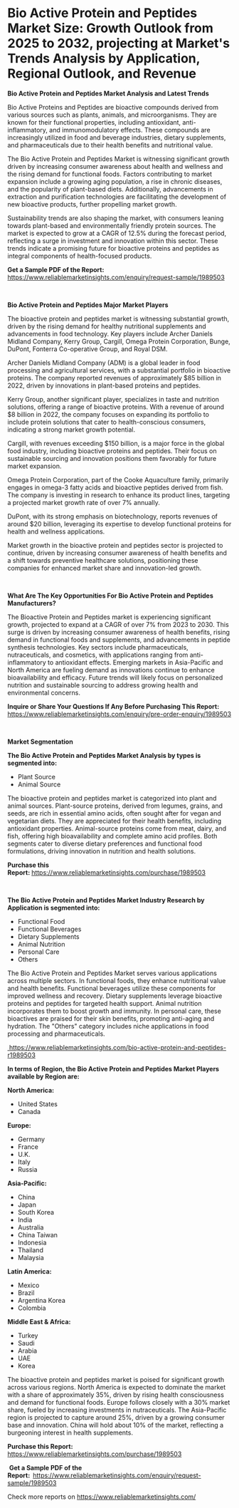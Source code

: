 <p><h1>Bio Active Protein and Peptides Market Size: Growth Outlook from 2025 to 2032, projecting at Market's Trends Analysis by Application, Regional Outlook, and Revenue</h1></p><p><strong>Bio Active Protein and Peptides Market Analysis and Latest Trends</strong></p>
<p><p>Bio Active Proteins and Peptides are bioactive compounds derived from various sources such as plants, animals, and microorganisms. They are known for their functional properties, including antioxidant, anti-inflammatory, and immunomodulatory effects. These compounds are increasingly utilized in food and beverage industries, dietary supplements, and pharmaceuticals due to their health benefits and nutritional value. </p><p>The Bio Active Protein and Peptides Market is witnessing significant growth driven by increasing consumer awareness about health and wellness and the rising demand for functional foods. Factors contributing to market expansion include a growing aging population, a rise in chronic diseases, and the popularity of plant-based diets. Additionally, advancements in extraction and purification technologies are facilitating the development of new bioactive products, further propelling market growth.</p><p>Sustainability trends are also shaping the market, with consumers leaning towards plant-based and environmentally friendly protein sources. The market is expected to grow at a CAGR of 12.5% during the forecast period, reflecting a surge in investment and innovation within this sector. These trends indicate a promising future for bioactive proteins and peptides as integral components of health-focused products.</p></p>
<p><strong>Get a Sample PDF of the Report:&nbsp;</strong> <a href="https://www.reliablemarketinsights.com/enquiry/request-sample/1989503?utm_campaign=3583&utm_medium=2&utm_source=Github&utm_content=ia&utm_term=07042025&utm_id=bio-active-protein-and-peptides">https://www.reliablemarketinsights.com/enquiry/request-sample/1989503</a></p>
<p>&nbsp;</p>
<p><strong>Bio Active Protein and Peptides Major Market Players</strong></p>
<p><p>The bioactive protein and peptides market is witnessing substantial growth, driven by the rising demand for healthy nutritional supplements and advancements in food technology. Key players include Archer Daniels Midland Company, Kerry Group, Cargill, Omega Protein Corporation, Bunge, DuPont, Fonterra Co-operative Group, and Royal DSM.</p><p>Archer Daniels Midland Company (ADM) is a global leader in food processing and agricultural services, with a substantial portfolio in bioactive proteins. The company reported revenues of approximately $85 billion in 2022, driven by innovations in plant-based proteins and peptides.</p><p>Kerry Group, another significant player, specializes in taste and nutrition solutions, offering a range of bioactive proteins. With a revenue of around $8 billion in 2022, the company focuses on expanding its portfolio to include protein solutions that cater to health-conscious consumers, indicating a strong market growth potential.</p><p>Cargill, with revenues exceeding $150 billion, is a major force in the global food industry, including bioactive proteins and peptides. Their focus on sustainable sourcing and innovation positions them favorably for future market expansion.</p><p>Omega Protein Corporation, part of the Cooke Aquaculture family, primarily engages in omega-3 fatty acids and bioactive peptides derived from fish. The company is investing in research to enhance its product lines, targeting a projected market growth rate of over 7% annually.</p><p>DuPont, with its strong emphasis on biotechnology, reports revenues of around $20 billion, leveraging its expertise to develop functional proteins for health and wellness applications.</p><p>Market growth in the bioactive protein and peptides sector is projected to continue, driven by increasing consumer awareness of health benefits and a shift towards preventive healthcare solutions, positioning these companies for enhanced market share and innovation-led growth.</p></p>
<p>&nbsp;</p>
<p><strong>What Are The Key Opportunities For Bio Active Protein and Peptides Manufacturers?</strong></p>
<p><p>The Bioactive Protein and Peptides market is experiencing significant growth, projected to expand at a CAGR of over 7% from 2023 to 2030. This surge is driven by increasing consumer awareness of health benefits, rising demand in functional foods and supplements, and advancements in peptide synthesis technologies. Key sectors include pharmaceuticals, nutraceuticals, and cosmetics, with applications ranging from anti-inflammatory to antioxidant effects. Emerging markets in Asia-Pacific and North America are fueling demand as innovations continue to enhance bioavailability and efficacy. Future trends will likely focus on personalized nutrition and sustainable sourcing to address growing health and environmental concerns.</p></p>
<p><strong>Inquire or Share Your Questions If Any Before Purchasing This Report:</strong> <a href="https://www.reliablemarketinsights.com/enquiry/pre-order-enquiry/1989503?utm_campaign=3583&utm_medium=2&utm_source=Github&utm_content=ia&utm_term=07042025&utm_id=bio-active-protein-and-peptides">https://www.reliablemarketinsights.com/enquiry/pre-order-enquiry/1989503</a></p>
<p>&nbsp;</p>
<p><strong>Market Segmentation</strong></p>
<p><strong>The Bio Active Protein and Peptides Market Analysis by types is segmented into:</strong></p>
<p><ul><li>Plant Source</li><li>Animal Source</li></ul></p>
<p><p>The bioactive protein and peptides market is categorized into plant and animal sources. Plant-source proteins, derived from legumes, grains, and seeds, are rich in essential amino acids, often sought after for vegan and vegetarian diets. They are appreciated for their health benefits, including antioxidant properties. Animal-source proteins come from meat, dairy, and fish, offering high bioavailability and complete amino acid profiles. Both segments cater to diverse dietary preferences and functional food formulations, driving innovation in nutrition and health solutions.</p></p>
<p><strong>Purchase this Report:&nbsp;</strong><a href="https://www.reliablemarketinsights.com/purchase/1989503?utm_campaign=3583&utm_medium=2&utm_source=Github&utm_content=ia&utm_term=07042025&utm_id=bio-active-protein-and-peptides">https://www.reliablemarketinsights.com/purchase/1989503</a></p>
<p>&nbsp;</p>
<p><strong>The Bio Active Protein and Peptides Market Industry Research by Application is segmented into:</strong></p>
<p><ul><li>Functional Food</li><li>Functional Beverages</li><li>Dietary Supplements</li><li>Animal Nutrition</li><li>Personal Care</li><li>Others</li></ul></p>
<p><p>The Bio Active Protein and Peptides Market serves various applications across multiple sectors. In functional foods, they enhance nutritional value and health benefits. Functional beverages utilize these components for improved wellness and recovery. Dietary supplements leverage bioactive proteins and peptides for targeted health support. Animal nutrition incorporates them to boost growth and immunity. In personal care, these bioactives are praised for their skin benefits, promoting anti-aging and hydration. The "Others" category includes niche applications in food processing and pharmaceuticals.</p></p>
<p><a href="https://www.reliablemarketinsights.com/bio-active-protein-and-peptides-r1989503?utm_campaign=3583&utm_medium=2&utm_source=Github&utm_content=ia&utm_term=07042025&utm_id=bio-active-protein-and-peptides">&nbsp;https://www.reliablemarketinsights.com/bio-active-protein-and-peptides-r1989503</a></p>
<p><strong>In terms of Region, the Bio Active Protein and Peptides Market Players available by Region are:</strong></p>
<p>
    <p> <strong> North America: </strong>
        <ul>
            <li>United States</li>
            <li>Canada</li>
        </ul>
        </p> 
    <p> <strong> Europe: </strong>
        <ul>
            <li>Germany</li>
            <li>France</li>
            <li>U.K.</li>
            <li>Italy</li>
            <li>Russia</li>
        </ul>
        </p> 
    <p> <strong> Asia-Pacific: </strong>
        <ul>
            <li>China</li>
            <li>Japan</li>
            <li>South Korea</li>
            <li>India</li>
            <li>Australia</li>
            <li>China Taiwan</li>
            <li>Indonesia</li>
            <li>Thailand</li>
            <li>Malaysia</li>
        </ul>
        </p> 
    <p> <strong> Latin America: </strong>
        <ul>
            <li>Mexico</li>
            <li>Brazil</li>
            <li>Argentina Korea</li>
            <li>Colombia</li>
        </ul>
        </p> 
    <p> <strong> Middle East & Africa: </strong>
        <ul>
            <li>Turkey</li>
            <li>Saudi</li>
            <li>Arabia</li>
            <li>UAE</li>
            <li>Korea</li>
        </ul>
    </p>
    </p>
<p><p>The bioactive protein and peptides market is poised for significant growth across various regions. North America is expected to dominate the market with a share of approximately 35%, driven by rising health consciousness and demand for functional foods. Europe follows closely with a 30% market share, fueled by increasing investments in nutraceuticals. The Asia-Pacific region is projected to capture around 25%, driven by a growing consumer base and innovation. China will hold about 10% of the market, reflecting a burgeoning interest in health supplements.</p></p>
<p><strong>Purchase this Report: </strong><a href="https://www.reliablemarketinsights.com/purchase/1989503?utm_campaign=3583&utm_medium=2&utm_source=Github&utm_content=ia&utm_term=07042025&utm_id=bio-active-protein-and-peptides">https://www.reliablemarketinsights.com/purchase/1989503</a></p>
<p>&nbsp;<strong>Get a Sample PDF of the Report:&nbsp;&nbsp;</strong><a href="https://www.reliablemarketinsights.com/enquiry/request-sample/1989503?utm_campaign=3583&utm_medium=2&utm_source=Github&utm_content=ia&utm_term=07042025&utm_id=bio-active-protein-and-peptides">https://www.reliablemarketinsights.com/enquiry/request-sample/1989503</a></p>
<p><strong></strong></p>
<p>Check more reports on <a href="https://www.reliablemarketinsights.com/?utm_campaign=3583&utm_medium=2&utm_source=Github&utm_content=ia&utm_term=07042025&utm_id=bio-active-protein-and-peptides">https://www.reliablemarketinsights.com/</a></p>